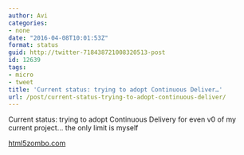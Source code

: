 ```yaml
---
author: Avi
categories:
- none
date: "2016-04-08T10:01:53Z"
format: status
guid: http://twitter-718438721008320513-post
id: 12639
tags:
- micro
- tweet
title: 'Current status: trying to adopt Continuous Deliver…'
url: /post/current-status-trying-to-adopt-continuous-deliver/
---
```

Current status: trying to adopt Continuous Delivery for even v0 of my current project… the only limit is myself

[html5zombo.com](http://html5zombo.com)